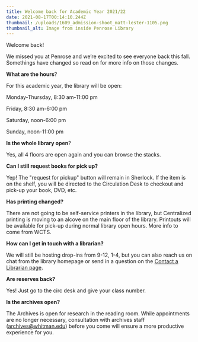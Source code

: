 ```yaml
---
title: Welcome back for Academic Year 2021/22
date: 2021-08-17T00:14:10.244Z
thumbnail: /uploads/1609_admission-shoot_matt-lester-1105.png
thumbnail_alt: Image from inside Penrose Library
---
```

<!--StartFragment-->

Welcome back!

We missed you at Penrose and we’re excited to see everyone back this fall. Somethings have changed so read on for more info on those changes.

**What are the hours**?

For this academic year, the library will be open:

Monday-Thursday, 8:30 am-11:00 pm

Friday, 8:30 am-6:00 pm

Saturday, noon-6:00 pm

Sunday, noon-11:00 pm

**Is the whole library open**?

Yes, all 4 floors are open again and you can browse the stacks.

**Can I still request books for pick up?**

Yep! The "request for pickup" button will remain in Sherlock. If the item is on the shelf, you will be directed to the Circulation Desk to checkout and pick-up your book, DVD, etc.

**Has printing changed?**

There are not going to be self-service printers in the library, but Centralized printing is moving to an alcove on the main floor of the library. Printouts will be available for pick-up during normal library open hours. More info to come from WCTS.

**How can I get in touch with a librarian?**

We will still be hosting drop-ins from 9-12, 1-4, but you can also reach us on chat from the library homepage or send in a question on the [Contact a Librarian page](/contact_librarian/).

**Are reserves back?**

Yes! Just go to the circ desk and give your class number.

**Is the archives open?**

The Archives is open for research in the reading room. While appointments are no longer necessary, consultation with archives staff ([archives@whitman.edu](mailto:archives@whitman.edu)) before you come will ensure a more productive experience for you.

<!--EndFragment-->